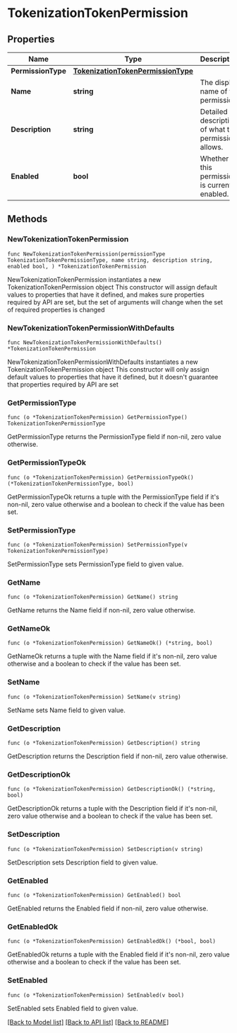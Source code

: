 # TokenizationTokenPermission

## Properties

Name | Type | Description | Notes
------------ | ------------- | ------------- | -------------
**PermissionType** | [**TokenizationTokenPermissionType**](TokenizationTokenPermissionType.md) |  | 
**Name** | **string** | The display name of the permission. | 
**Description** | **string** | Detailed description of what this permission allows. | 
**Enabled** | **bool** | Whether this permission is currently enabled. | 

## Methods

### NewTokenizationTokenPermission

`func NewTokenizationTokenPermission(permissionType TokenizationTokenPermissionType, name string, description string, enabled bool, ) *TokenizationTokenPermission`

NewTokenizationTokenPermission instantiates a new TokenizationTokenPermission object
This constructor will assign default values to properties that have it defined,
and makes sure properties required by API are set, but the set of arguments
will change when the set of required properties is changed

### NewTokenizationTokenPermissionWithDefaults

`func NewTokenizationTokenPermissionWithDefaults() *TokenizationTokenPermission`

NewTokenizationTokenPermissionWithDefaults instantiates a new TokenizationTokenPermission object
This constructor will only assign default values to properties that have it defined,
but it doesn't guarantee that properties required by API are set

### GetPermissionType

`func (o *TokenizationTokenPermission) GetPermissionType() TokenizationTokenPermissionType`

GetPermissionType returns the PermissionType field if non-nil, zero value otherwise.

### GetPermissionTypeOk

`func (o *TokenizationTokenPermission) GetPermissionTypeOk() (*TokenizationTokenPermissionType, bool)`

GetPermissionTypeOk returns a tuple with the PermissionType field if it's non-nil, zero value otherwise
and a boolean to check if the value has been set.

### SetPermissionType

`func (o *TokenizationTokenPermission) SetPermissionType(v TokenizationTokenPermissionType)`

SetPermissionType sets PermissionType field to given value.


### GetName

`func (o *TokenizationTokenPermission) GetName() string`

GetName returns the Name field if non-nil, zero value otherwise.

### GetNameOk

`func (o *TokenizationTokenPermission) GetNameOk() (*string, bool)`

GetNameOk returns a tuple with the Name field if it's non-nil, zero value otherwise
and a boolean to check if the value has been set.

### SetName

`func (o *TokenizationTokenPermission) SetName(v string)`

SetName sets Name field to given value.


### GetDescription

`func (o *TokenizationTokenPermission) GetDescription() string`

GetDescription returns the Description field if non-nil, zero value otherwise.

### GetDescriptionOk

`func (o *TokenizationTokenPermission) GetDescriptionOk() (*string, bool)`

GetDescriptionOk returns a tuple with the Description field if it's non-nil, zero value otherwise
and a boolean to check if the value has been set.

### SetDescription

`func (o *TokenizationTokenPermission) SetDescription(v string)`

SetDescription sets Description field to given value.


### GetEnabled

`func (o *TokenizationTokenPermission) GetEnabled() bool`

GetEnabled returns the Enabled field if non-nil, zero value otherwise.

### GetEnabledOk

`func (o *TokenizationTokenPermission) GetEnabledOk() (*bool, bool)`

GetEnabledOk returns a tuple with the Enabled field if it's non-nil, zero value otherwise
and a boolean to check if the value has been set.

### SetEnabled

`func (o *TokenizationTokenPermission) SetEnabled(v bool)`

SetEnabled sets Enabled field to given value.



[[Back to Model list]](../README.md#documentation-for-models) [[Back to API list]](../README.md#documentation-for-api-endpoints) [[Back to README]](../README.md)


